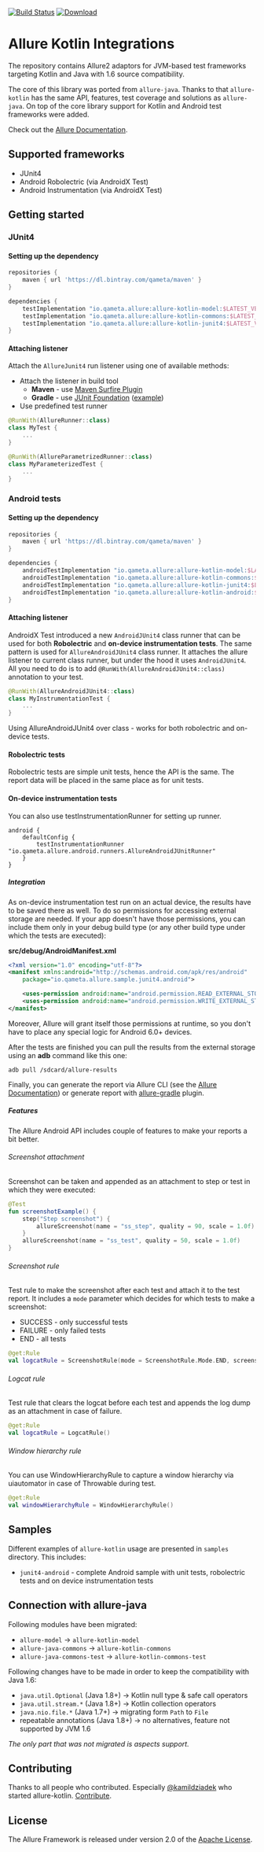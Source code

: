 [![Build Status](https://github.com/allure-framework/allure-kotlin/workflows/Build/badge.svg)](https://github.com/allure-framework/allure-kotlin/actions)
[![Download](https://api.bintray.com/packages/qameta/maven/allure-kotlin/images/download.svg)](https://bintray.com/qameta/maven/allure-kotlin/_latestVersion)

# Allure Kotlin Integrations

The repository contains Allure2 adaptors for JVM-based test frameworks targeting Kotlin and Java with 1.6 source compatibility. 

The core of this library was ported from `allure-java`. Thanks to that `allure-kotlin` has the same API, features, test coverage and solutions as `allure-java`. On top of the core library support for Kotlin and Android test frameworks were added.

Check out the [Allure Documentation][allure-docs].

## Supported frameworks
* JUnit4 
* Android Robolectric (via AndroidX Test)
* Android Instrumentation (via AndroidX Test)

## Getting started

### JUnit4

#### Setting up the dependency
```gradle
repositories {
    maven { url 'https://dl.bintray.com/qameta/maven' }
}

dependencies {
    testImplementation "io.qameta.allure:allure-kotlin-model:$LATEST_VERSION"
    testImplementation "io.qameta.allure:allure-kotlin-commons:$LATEST_VERSION"
    testImplementation "io.qameta.allure:allure-kotlin-junit4:$LATEST_VERSION"
}
```
#### Attaching listener

Attach the `AllureJunit4` run listener using one of available methods: 

- Attach the listener in build tool
    - **Maven** - use [Maven Surfire Plugin][maven-surfire-plugin]
    - **Gradle** - use [JUnit Foundation][junit-foundation] ([example][gradle-test-listener]) 
- Use predefined test runner 

```kotlin
@RunWith(AllureRunner::class)
class MyTest {
    ...
}

@RunWith(AllureParametrizedRunner::class)
class MyParameterizedTest {
    ...
}
```

### Android tests

#### Setting up the dependency
```gradle
repositories {
    maven { url 'https://dl.bintray.com/qameta/maven' }
}

dependencies {
    androidTestImplementation "io.qameta.allure:allure-kotlin-model:$LATEST_VERSION"
    androidTestImplementation "io.qameta.allure:allure-kotlin-commons:$LATEST_VERSION"
    androidTestImplementation "io.qameta.allure:allure-kotlin-junit4:$LATEST_VERSION"
    androidTestImplementation "io.qameta.allure:allure-kotlin-android:$LATEST_VERSION@aar"
}
```

#### Attaching listener

AndroidX Test introduced a new `AndroidJUnit4` class runner that can be used for both **Robolectric** and **on-device instrumentation tests**. The same pattern is used for `AllureAndroidJUnit4` class runner. It attaches the allure listener to current class runner, but under the hood it uses `AndroidJUnit4`. All you need to do is to add `@RunWith(AllureAndroidJUnit4::class)` annotation to your test. 

```kotlin
@RunWith(AllureAndroidJUnit4::class)
class MyInstrumentationTest {
    ...
}
```

Using AllureAndroidJUnit4 over class - works for both robolectric and on-device tests.

#### Robolectric tests

Robolectric tests are simple unit tests, hence the API is the same. The report data will be placed in the same place as for unit tests. 

#### On-device instrumentation tests

You can also use testInstrumentationRunner for setting up runner.

```
android {
    defaultConfig {
        testInstrumentationRunner "io.qameta.allure.android.runners.AllureAndroidJUnitRunner"
    }
}
```

##### Integration
As on-device instrumentation test run on an actual device, the results have to be saved there as well. To do so permissions for accessing external storage are needed. If your app doesn't have those permissions, you can include them only in your debug build type (or any other build type under which the tests are executed):

**src/debug/AndroidManifest.xml**
```xml
<?xml version="1.0" encoding="utf-8"?>
<manifest xmlns:android="http://schemas.android.com/apk/res/android"
    package="io.qameta.allure.sample.junit4.android">

    <uses-permission android:name="android.permission.READ_EXTERNAL_STORAGE" />
    <uses-permission android:name="android.permission.WRITE_EXTERNAL_STORAGE" />
</manifest>
```

Moreover, Allure will grant itself those permissions at runtime, so you don't have to place any special logic for Android 6.0+ devices. 

After the tests are finished you can pull the results from the external storage using an **adb** command like this one:
```
adb pull /sdcard/allure-results
```
Finally, you can generate the report via Allure CLI (see the [Allure Documentation][allure-cli]) or generate report with [allure-gradle][allure-gradle-plugin] plugin.


##### Features

The Allure Android API includes couple of features to make your reports a bit better.

###### Screenshot attachment

Screenshot can be taken and appended as an attachment to step or test in which they were executed:
```kotlin
@Test
fun screenshotExample() {
    step("Step screenshot") {
        allureScreenshot(name = "ss_step", quality = 90, scale = 1.0f)
    }
    allureScreenshot(name = "ss_test", quality = 50, scale = 1.0f)
}
```

###### Screenshot rule

Test rule to make the screenshot after each test and attach it to the test report. It includes a `mode` parameter which decides for which tests to make a screenshot:
* SUCCESS - only successful tests
* FAILURE - only failed tests
* END - all tests

```kotlin
@get:Rule
val logcatRule = ScreenshotRule(mode = ScreenshotRule.Mode.END, screenshotName = "ss_end")
```

###### Logcat rule

Test rule that clears the logcat before each test and appends the log dump as an attachment in case of failure.

```kotlin
@get:Rule
val logcatRule = LogcatRule()
```

###### Window hierarchy rule

You can use WindowHierarchyRule to capture a window hierarchy via uiautomator in case of Throwable during test.
```kotlin
@get:Rule
val windowHierarchyRule = WindowHierarchyRule()
```

## Samples

Different examples of `allure-kotlin` usage are presented in `samples` directory. This includes:
- `junit4-android` - complete Android sample with unit tests, robolectric tests and on device instrumentation tests

## Connection with allure-java

Following modules have been migrated:

* `allure-model` -> `allure-kotlin-model`
* `allure-java-commons` -> `allure-kotlin-commons`
* `allure-java-commons-test` -> `allure-kotlin-commons-test`

Following changes have to be made in order to keep the compatibility with Java 1.6: 
* `java.util.Optional` (Java 1.8+) -> Kotlin null type & safe call operators
* `java.util.stream.*` (Java 1.8+) -> Kotlin collection operators
* `java.nio.file.*` (Java 1.7+) -> migrating form `Path` to `File`
* repeatable annotations (Java 1.8+) -> no alternatives, feature not supported by JVM 1.6 

*The only part that was not migrated is aspects support.*

## Contributing

Thanks to all people who contributed. Especially [@kamildziadek](https://github.com/kamildziadek) who started allure-kotlin. [Contribute](.github/CONTRIBUTING.md).

## License

The Allure Framework is released under version 2.0 of the [Apache License][license].

[allure-gradle-plugin]: https://github.com/allure-framework/allure-gradle
[allure-cli]: https://docs.qameta.io/allure/#_reporting
[gradle-test-listener]: https://discuss.gradle.org/t/how-to-attach-a-runlistener-to-your-junit-4-tests-in-gradle/30788
[junit-foundation]: https://github.com/Nordstrom/JUnit-Foundation
[allure-docs]: https://docs.qameta.io/allure/
[maven-surfire-plugin]: https://maven.apache.org/surefire/maven-surefire-plugin/examples/junit.html
[license]: http://www.apache.org/licenses/LICENSE-2.0 "Apache License 2.0"
